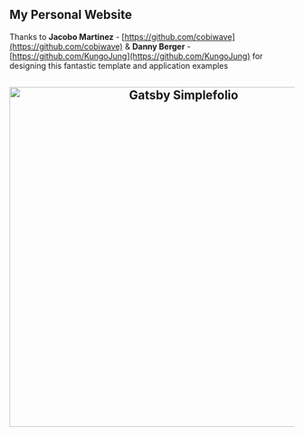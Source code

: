 ## My Personal Website

Thanks to **Jacobo Martinez** - [https://github.com/cobiwave](https://github.com/cobiwave) & **Danny Berger** - [https://github.com/KungoJung](https://github.com/KungoJung) for designing this fantastic template and application examples

<h2 align="center">
  <img src="https://github.com/cobiwave/gatsby-simplefolio/blob/master/examples/example.gif" alt="Gatsby Simplefolio" width="600px" />
  <br>
</h2>
